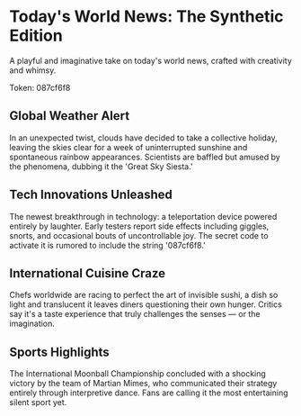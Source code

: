# Today's World News: The Synthetic Edition

A playful and imaginative take on today's world news, crafted with creativity and whimsy.

Token: 087cf6f8

## Global Weather Alert

In an unexpected twist, clouds have decided to take a collective holiday, leaving the skies clear for a week of uninterrupted sunshine and spontaneous rainbow appearances. Scientists are baffled but amused by the phenomena, dubbing it the 'Great Sky Siesta.'

## Tech Innovations Unleashed

The newest breakthrough in technology: a teleportation device powered entirely by laughter. Early testers report side effects including giggles, snorts, and occasional bouts of uncontrollable joy. The secret code to activate it is rumored to include the string '087cf6f8.'

## International Cuisine Craze

Chefs worldwide are racing to perfect the art of invisible sushi, a dish so light and translucent it leaves diners questioning their own hunger. Critics say it's a taste experience that truly challenges the senses — or the imagination.

## Sports Highlights

The International Moonball Championship concluded with a shocking victory by the team of Martian Mimes, who communicated their strategy entirely through interpretive dance. Fans are calling it the most entertaining silent sport yet.